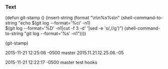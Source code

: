 ### Text

(defun git-stamp ()
  (insert-string 
    (format "\n\n%s%s\n"
      (shell-command-to-string
          "echo $(git log --format='%ci' -n1) \
                $(git log --format='%D' -n1|cut -f 3 -d' '|sed -e 's/,//g')")
      (shell-command-to-string
          "git log --format='%s' -n1"))))

(git-stamp)


2015-11-21 12:25:06 -0500 master
2015.11.21.12.25.06.-05


2015-11-21 12:22:17 -0500 master
test hooks





